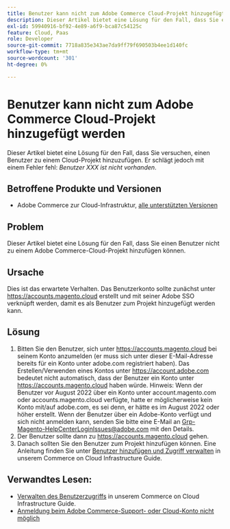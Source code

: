 ```yaml
---
title: Benutzer kann nicht zum Adobe Commerce Cloud-Projekt hinzugefügt werden
description: Dieser Artikel bietet eine Lösung für den Fall, dass Sie einen Benutzer nicht zu einem Adobe Commerce-Cloud-Projekt hinzufügen können.
exl-id: 59940916-bf92-4e89-a6f9-bca87c54125c
feature: Cloud, Paas
role: Developer
source-git-commit: 7718a835e343ae7da9ff79f690503b4ee1d140fc
workflow-type: tm+mt
source-wordcount: '301'
ht-degree: 0%

---
```


# Benutzer kann nicht zum Adobe Commerce Cloud-Projekt hinzugefügt werden

Dieser Artikel bietet eine Lösung für den Fall, dass Sie versuchen, einen Benutzer zu einem Cloud-Projekt hinzuzufügen. Er schlägt jedoch mit einem Fehler fehl: *Benutzer XXX ist nicht vorhanden*.

## Betroffene Produkte und Versionen

* Adobe Commerce zur Cloud-Infrastruktur, [alle unterstützten Versionen](https://magento.com/sites/default/files/magento-software-lifecycle-policy.pdf)

## Problem

Dieser Artikel bietet eine Lösung für den Fall, dass Sie einen Benutzer nicht zu einem Adobe Commerce-Cloud-Projekt hinzufügen können.

## Ursache

Dies ist das erwartete Verhalten. Das Benutzerkonto sollte zunächst unter https://accounts.magento.cloud erstellt und mit seiner Adobe SSO verknüpft werden, damit es als Benutzer zum Projekt hinzugefügt werden kann.

## Lösung

1. Bitten Sie den Benutzer, sich unter https://accounts.magento.cloud bei seinem Konto anzumelden (er muss sich unter dieser E-Mail-Adresse bereits für ein Konto unter adobe.com registriert haben). Das Erstellen/Verwenden eines Kontos unter https://account.adobe.com bedeutet nicht automatisch, dass der Benutzer ein Konto unter https://accounts.magento.cloud haben würde. Hinweis: Wenn der Benutzer vor August 2022 über ein Konto unter account.magento.com oder accounts.magento.cloud verfügte, hatte er möglicherweise kein Konto mit/auf adobe.com, es sei denn, er hätte es im August 2022 oder höher erstellt. Wenn der Benutzer über ein Adobe-Konto verfügt und sich nicht anmelden kann, senden Sie bitte eine E-Mail an [Grp-Magento-HelpCenterLoginIssues@adobe.com](mailto:Grp-Magento-HelpCenterLoginIssues@adobe.com) mit den Details.
1. Der Benutzer sollte dann zu https://accounts.magento.cloud gehen.
1. Danach sollten Sie den Benutzer zum Projekt hinzufügen können. Eine Anleitung finden Sie unter [Benutzer hinzufügen und Zugriff verwalten](https://experienceleague.adobe.com/docs/commerce-cloud-service/user-guide/project/user-access.html#add-users-and-manage-access) in unserem Commerce on Cloud Infrastructure Guide.

## Verwandtes Lesen:

* [Verwalten des Benutzerzugriffs](https://experienceleague.adobe.com/docs/commerce-cloud-service/user-guide/project/user-access.html) in unserem Commerce on Cloud Infrastructure Guide.
* [Anmeldung beim Adobe Commerce-Support- oder Cloud-Konto nicht möglich](https://experienceleague.adobe.com/docs/commerce-knowledge-base/kb/troubleshooting/miscellaneous/unable-to-log-in-to-support-or-cloud-project.html)
